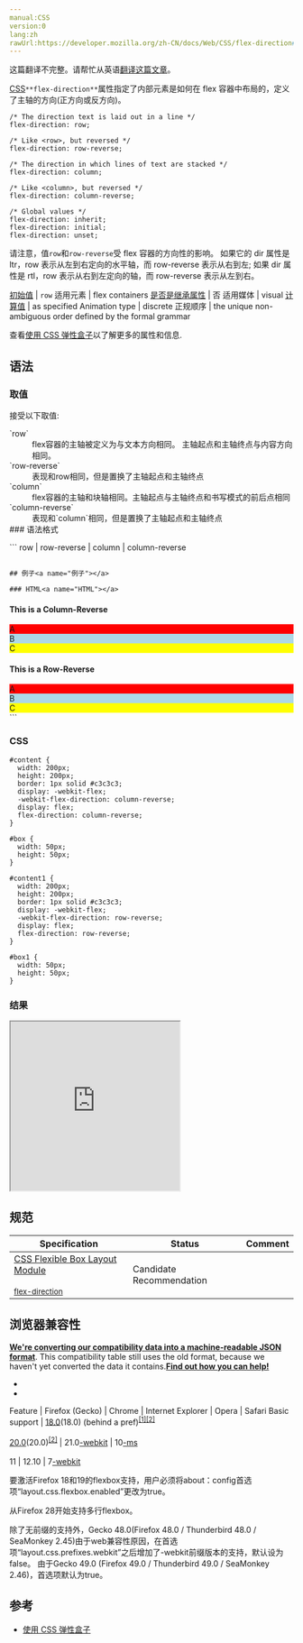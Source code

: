 ```yaml
---
manual:CSS
version:0
lang:zh
rawUrl:https://developer.mozilla.org/zh-CN/docs/Web/CSS/flex-direction#bc2
---
```




这篇翻译不完整。请帮忙从英语[翻译这篇文章](%29983 "")。






[CSS](%27783 "CSS")`**flex-direction**`属性指定了内部元素是如何在 flex 容器中布局的，定义了主轴的方向(正方向或反方向)。


```
/* The direction text is laid out in a line */
flex-direction: row;

/* Like <row>, but reversed */
flex-direction: row-reverse;

/* The direction in which lines of text are stacked */
flex-direction: column;

/* Like <column>, but reversed */
flex-direction: column-reverse;

/* Global values */
flex-direction: inherit;
flex-direction: initial;
flex-direction: unset;
```


请注意，值`row`和`row-reverse`受 flex 容器的方向性的影响。 如果它的 dir 属性是 ltr，row 表示从左到右定向的水平轴，而 row-reverse 表示从右到左; 如果 dir 属性是 rtl，row 表示从右到左定向的轴，而 row-reverse 表示从左到右。


[初始值](%28302 "") | `row` 
适用元素 | flex containers 
[是否是继承属性](%28299 "") | 否 
适用媒体 | visual 
[计算值](%28304 "") | as specified 
Animation type | discrete 
正规顺序 | the unique non-ambiguous order defined by the formal grammar 



查看[使用 CSS 弹性盒子](%29984 "使用 CSS 弹性盒子")以了解更多的属性和信息.


## 语法<a name="语法"></a>

### 取值<a name="取值"></a>


接受以下取值:

<dl><dt id=''>`row`</dt><dd>flex容器的主轴被定义为与文本方向相同。 主轴起点和主轴终点与内容方向相同。</dd><dt id=''>`row-reverse`</dt><dd>表现和row相同，但是置换了主轴起点和主轴终点</dd><dt id=''>`column`</dt><dd>flex容器的主轴和块轴相同。主轴起点与主轴终点和书写模式的前后点相同</dd><dt id=''>`column-reverse`</dt><dd>表现和`column`相同，但是置换了主轴起点和主轴终点</dd><dt id=''>
### 语法格式<a name="语法格式"></a>
</dt></dl>
```
row | row-reverse | column | column-reverse

```

## 例子<a name="例子"></a>

### HTML<a name="HTML"></a>

```
<h4>This is a Column-Reverse</h4>
<div id="content">
    <div id="box" style="background-color:red;">A</div>
    <div id="box" style="background-color:lightblue;">B</div>
    <div id="box" style="background-color:yellow;">C</div>
</div>
<h4>This is a Row-Reverse</h4>
<div id="content1">
    <div id="box1" style="background-color:red;">A</div>
    <div id="box1" style="background-color:lightblue;">B</div>
    <div id="box1" style="background-color:yellow;">C</div>
</div>
```

### CSS<a name="CSS"></a>

```
#content {
  width: 200px;
  height: 200px;
  border: 1px solid #c3c3c3;
  display: -webkit-flex;
  -webkit-flex-direction: column-reverse;
  display: flex;
  flex-direction: column-reverse;
}

#box {
  width: 50px;
  height: 50px;
}

#content1 {
  width: 200px;
  height: 200px;
  border: 1px solid #c3c3c3;
  display: -webkit-flex;
  -webkit-flex-direction: row-reverse;
  display: flex;
  flex-direction: row-reverse;
}

#box1 {
  width: 50px;
  height: 50px;
}
```

### 结果<a name="结果"></a>


<iframe src='https://mdn.mozillademos.org/zh-CN/docs/Web/CSS/flex-direction$samples/例子?revision=1366760' width='null' height='300'></iframe>



## 规范<a name="规范"></a>

Specification | Status | Comment 
 ---  |  ---  |  ---  | 
[CSS Flexible Box Layout Module<br></br><small>flex-direction</small>](%29985 "") | Candidate Recommendation |  


## 浏览器兼容性<a name="浏览器兼容性"></a>


**[We&#39;re converting our compatibility data into a machine-readable JSON format](%3344 "")**. This compatibility table still uses the old format, because we haven&#39;t yet converted the data it contains.**[Find out how you can help!](%3392 "")**


* 
* 

Feature | Firefox (Gecko) | Chrome | Internet Explorer | Opera | Safari 
Basic support | [18.0](%12622 "Released on 2013-01-08.")(18.0) (behind a pref)<sup>[[1]](%29986 "")[[2]](%29987 "")</sup><br></br>[20.0](%12722 "Released on 2013-04-02.")(20.0)<sup>[[2]](%29987 "")</sup> | 21.0[-webkit](%3568 "The name of this feature is prefixed with '-webkit' as this browser considers it experimental") | 10[-ms](%3568 "The name of this feature is prefixed with '-ms' as this browser considers it experimental")<br></br>11 | 12.10 | 7[-webkit](%3568 "The name of this feature is prefixed with '-webkit' as this browser considers it experimental") 





<sup></sup>要激活Firefox 18和19的flexbox支持，用户必须将about：config首选项“layout.css.flexbox.enabled”更改为true。



<sup></sup>从Firefox 28开始支持多行flexbox。



除了无前缀的支持外，Gecko 48.0(Firefox 48.0 / Thunderbird 48.0 / SeaMonkey 2.45)由于web兼容性原因，在首选项“layout.css.prefixes.webkit”之后增加了-webkit前缀版本的支持，默认设为false。 由于Gecko 49.0 (Firefox 49.0 / Thunderbird 49.0 / SeaMonkey 2.46)，首选项默认为true。


## 参考<a name="参考"></a>

* [使用 CSS 弹性盒子](%28434 "使用 CSS 弹性盒子")



